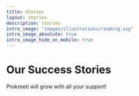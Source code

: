 ```yaml
---
title: Stories
layout: stories
description: stories
intro_image: "images/illustrations/reading.svg"
intro_image_absolute: true
intro_image_hide_on_mobile: true
---
```


# Our Success Stories

Prokreeti will grow with all your support!
